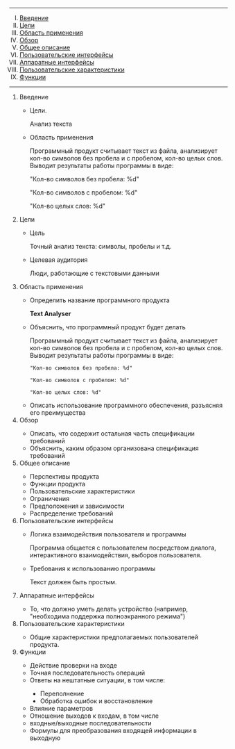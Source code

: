 
<body link="blue" vlink="purple">
<hr>
<ol type="I" align="left">

<li><a href="#1link">Введение</a></li>

<li><a href="#2link">Цели</a></li>

<li><a href="#3link">Область применения</a></li>

<li><a href="#4link">Обзор</a></li>

<li><a href="#5link">Общее описание</a></li>

<li><a href="#6link">Пользовательские интерфейсы</a></li>

<li><a href="#7link">Аппаратные интерфейсы</a></li>

<li><a href="#8link">Пользовательские характеристики</a></li>

<li><a href="#9link">Функции</a></li>
</ol>
<hr>

<ol type="1" align="left">

<li><a name="1link">Введение</a></li>
<ul>
  <li>
    <p>Цели.</p>
   <p>Анализ текста </p></li>
  <li>
    <p>Область применения</p>
<p>Программный продукт считывает текст из файла, анализирует кол-во символов без пробела и с пробелом, кол-во целых слов.
Выводит результаты работы программы в виде:

"Кол-во символов без пробела: %d"

"Кол-во символов с пробелом: %d"

"Кол-во целых слов: %d"
</p>
</li>
</ul>
<li><a name="2link">Цели</a></li>
<ul>
  <li>
    <p>Цель</p>
    <p>Точный анализ текста: символы, пробелы и т.д.</p>
</li>
  <li>
    <p>Целевая аудитория</p>
    <p>Люди, работающие с текстовыми данными</p>
</li>
</ul>
  
<li><a name="3link">Область применения</a></li>
<ul>
  <li>
    <p>Определить название программного продукта</p>
    <p><b>Text Analyser</b></p>
  </li>
  <li>
    <p>Объяснить, что программный продукт будет делать</p>
    <p>Программный продукт считывает текст из файла, анализирует кол-во символов без пробела и с пробелом, кол-во целых слов.
    Выводит результаты работы программы в виде:

    "Кол-во символов без пробела: %d"

    "Кол-во символов с пробелом: %d"

    "Кол-во целых слов: %d"
</p>
</li>
  <li>Описать использование программного обеспечения, разъясняя его преимущества</li>
</ul>

<li><a name="4link">Обзор</a></li>
<ul>
  <li>Описать, что содержит остальная часть спецификации требований</li>
  <li>Объяснить, каким образом организована спецификация требований</li>
</ul>

<li><a name="5link">Общее описание</a></li>
<ul>
  <li>Перспективы продукта</li>
  <li>Функции продукта</li>
  <li>Пользовательские характеристики</li>
  <li>Ограничения</li>
  <li>Предположения и зависимости</li>
  <li>Распределение требований</li>
</ul>

<li><a name="6link">Пользовательские интерфейсы</a></li>
<ul>
  <li>
<p>Логика взаимодействия пользователя и программы</p>
<p>Программа общается с пользователем посредством диалога, интерактивного взаимодействия, выборов пользователя.</p>
</li>
  <li>
<p>Требования к использованию программы</p>
<p>Текст должен быть простым.</p>
</li>
</ul>

<li><a name="7link">Аппаратные интерфейсы</a></li>
<ul>
<li>То, что должно уметь делать устройство (например, "необходима поддержка полноэкранного режима")</li>
</ul>

<li><a name="8link">Пользовательские характеристики</a></li>
<ul>
<li>Общие характеристики предполагаемых пользователей продукта.</li>
</ul>
<li><a name="9link">Функции</a></li>
<ul>
  <li>Действие проверки на входе</li>
  <li>Точная последовательность операций</li>
  <li>Ответы на нештатные ситуации, в том числе:</li>
<ul style="list-style-type:disc">
  <li>Переполнение</li>
  <li>Обработка ошибок и восстановление</li>
</ul>
  <li>Влияние параметров</li>
  <li>Отношение выходов к входам, в том числе</li>
  <li>входные/выходные последовательности</li>
  <li>Формулы для преобразования входящей информации в выходную</li>
  </ul>
</ol>
